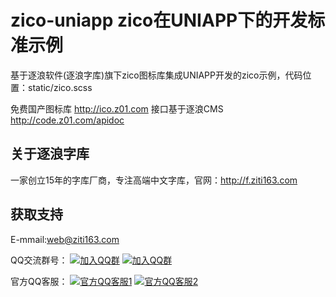 # zico-uniapp zico在UNIAPP下的开发标准示例
基于逐浪软件(逐浪字库)旗下zico图标库集成UNIAPP开发的zico示例，代码位置：static/zico.scss


免费国产图标库 http://ico.z01.com
接口基于逐浪CMS http://code.z01.com/apidoc



## 关于逐浪字库

一家创立15年的字库厂商，专注高端中文字库，官网：http://f.ziti163.com

## 获取支持
E-mmail:web@ziti163.com


QQ交流群号：
[![加入QQ群](https://img.shields.io/badge/一群-541450128-blue.svg?style=for-the-badge&logo=appveyor)](https://jq.qq.com/?_wv=1027&k=5Ephzpq)   [![加入QQ群](https://img.shields.io/badge/二群-601781959-blue.svg?style=for-the-badge&logo=appveyor)](https://jq.qq.com/?_wv=1027&k=50a28BK) 


官方QQ客服：
[![官方QQ客服1](https://img.shields.io/badge/官方QQ客服1-524979923-red.svg?style=for-the-badge&logo=appveyor)](http://wpa.qq.com/msgrd?v=3&uin=745151353&site=qq&menu=yes)  [![官方QQ客服2](https://img.shields.io/badge/官方QQ客服2-1799661890-red.svg?style=for-the-badge&logo=appveyor)](http://wpa.qq.com/msgrd?v=3&uin=1799661890&site=qq&menu=yes) 


